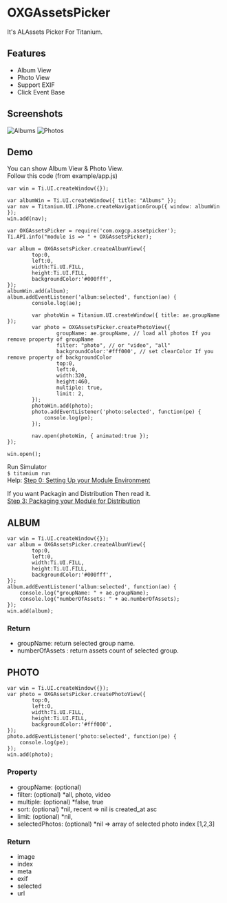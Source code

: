 OXGAssetsPicker
==============
It's ALAssets Picker For Titanium.  

Features
--------
- Album View
- Photo View
- Support EXIF
- Click Event Base

Screenshots
-----------
![Albums](https://github.com/hiphapis/OXGAssetsPicker/blob/master/screenshots/albums.png?raw=true)
![Photos](https://github.com/hiphapis/OXGAssetsPicker/blob/master/screenshots/photos.png?raw=true)

Demo
----
You can show Album View & Photo View.  
Follow this code (from example/app.js)

	var win = Ti.UI.createWindow({});

	var albumWin = Ti.UI.createWindow({ title: "Albums" });
	var nav = Titanium.UI.iPhone.createNavigationGroup({ window: albumWin });
	win.add(nav);

	var OXGAssetsPicker = require('com.oxgcp.assetpicker');
	Ti.API.info("module is => " + OXGAssetsPicker);

	var album = OXGAssetsPicker.createAlbumView({
			top:0,
			left:0,
			width:Ti.UI.FILL,
			height:Ti.UI.FILL,
			backgroundColor:'#000fff',
	});
	albumWin.add(album);
	album.addEventListener('album:selected', function(ae) {
			console.log(ae);

			var photoWin = Titanium.UI.createWindow({ title: ae.groupName });
			var photo = OXGAssetsPicker.createPhotoView({
					groupName: ae.groupName, // load all photos If you remove property of groupName
					filter: "photo", // or "video", "all"
					backgroundColor:'#fff000', // set clearColor If you remove property of backgroundColor
					top:0,
					left:0,
					width:320,
					height:460,
					multiple: true,
					limit: 2,
			});
			photoWin.add(photo);
			photo.addEventListener('photo:selected', function(pe) {
				console.log(pe);
			});
		
			nav.open(photoWin, { animated:true });
	});

	win.open();

Run Simulator  
`$ titanium run`  
Help: [Step 0: Setting Up your Module Environment](http://docs.appcelerator.com/titanium/latest/#!/guide/iOS_Module_Development_Guide-section-29004946_iOSModuleDevelopmentGuide-Step0%3ASettingUpyourModuleEnvironment)


If you want Packagin and Distribution Then read it.  
[Step 3: Packaging your Module for Distribution](http://docs.appcelerator.com/titanium/latest/#!/guide/iOS_Module_Development_Guide-section-29004946_iOSModuleDevelopmentGuide-Step3%3APackagingyourModuleforDistribution)


ALBUM
-----
	var win = Ti.UI.createWindow({});
	var album = OXGAssetsPicker.createAlbumView({
			top:0,
			left:0,
			width:Ti.UI.FILL,
			height:Ti.UI.FILL,
			backgroundColor:'#000fff',
	});
	album.addEventListener('album:selected', function(ae) {
		console.log("groupName: " + ae.groupName);
		console.log("numberOfAssets: " + ae.numberOfAssets);
	});
	win.add(album);

### Return
- groupName: return selected group name.
- numberOfAssets : return assets count of selected group.

PHOTO
-----
	var win = Ti.UI.createWindow({});
	var photo = OXGAssetsPicker.createPhotoView({
			top:0,
			left:0,
			width:Ti.UI.FILL,
			height:Ti.UI.FILL,
			backgroundColor:'#fff000',
	});
	photo.addEventListener('photo:selected', function(pe) {
		console.log(pe);
	});
	win.add(photo);

### Property
- groupName: (optional)
- filter: (optional) *all, photo, video
- multiple: (optional) *false, true
- sort: (optional) *nil, recent => nil is created_at asc
- limit: (optional) *nil, 
- selectedPhotos: (optional) *nil => array of selected photo index [1,2,3]

### Return
- image
- index
- meta
 - exif
- selected
- url
